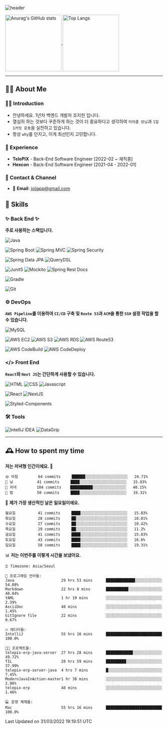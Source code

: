 ![header](https://capsule-render.vercel.app/api?type=transparent&fontColor=6b32af&height=200&text=Java%20Back-End%20Developer&fontSize=60)

<a href="https://github.com/jojiapp/TIL">
  <img height="180" align="center" src="https://github-readme-stats.vercel.app/api?username=jojiapp&show_icons=true&theme=midnight-purple&locale=kr" alt="Anurag's GitHub stats" />
</a>
  <a href="https://github.com/jojiapp/TIL">
  <img height="180" align="center" src="https://github-readme-stats.vercel.app/api/top-langs/?username=jojiapp&theme=midnight-purple&layout=compact&locale=kr" alt="Top Langs" />
</a>

---

## 💁‍♂️ About Me

### 🙇‍♂️ Introduction

- 안녕하세요. 1년차 백엔드 개발자 조지헌 입니다.
- 열심히 하는 것보다 꾸준하게 하는 것이 더 중요하다고 생각하여 `미라클 모닝`과 `1일 1커밋 운동`을 실천하고 있습니다.
- 항상 `why`를 던지고, 이게 최선인지 고민합니다.

### 💼 Experience

- **TelePIX** - Back-End Software Engineer [2022-02 ~ 재직중]
- **Hexcon** - Back-End Software Engineer [2021-04 - 2022-01]

### 🤝 Contact & Channel

- 📧 **Email**: jojiapp@gmail.com

## 🔨 Skills

### ✨ Back End ✨

**주로 사용하는 스택입니다.**

![Java](https://img.shields.io/badge/-Java-007396?logo=java&logoColor=white)

![Spring Boot](https://img.shields.io/badge/-Spring%20Boot-6DB33F?logo=spring%20boot&logoColor=white)
![Spring MVC](https://img.shields.io/badge/-Spring%20MVC-6DB33F)
![Spring Security](https://img.shields.io/badge/-Spring%20Security-6DB33F?logo=spring%20security&logoColor=white)

![Spring Data JPA](https://img.shields.io/badge/-Spring%20Data%20JPA-6DB33F?)
![QueryDSL](https://img.shields.io/badge/-QueryDSL-3E4348)

![Junit5](https://img.shields.io/badge/-Junit5-25A162?logo=junit5&logoColor=white)
![Mockito](https://img.shields.io/badge/-Mockito-25A162?)
![Spring Rest Docs](https://img.shields.io/badge/-Spring%20Rest%20Docs-6DB33F)

![Gradle](https://img.shields.io/badge/-Gradle-02303A?logo=gradle&logoColor=white)

![Git](https://img.shields.io/badge/-Git-F05032?logo=git&logoColor=white)

### ⚙️ DevOps

**`AWS Pipeline`를 이용하여 `CI/CD` 구축 및 `Route 53`과 `ACM`을 통한 `SSH` 설정 작업을 할 수 있습니다.**

![MySQL](https://img.shields.io/badge/-MySQL-4479A1?logo=mysql&logoColor=white)

![AWS EC2](https://img.shields.io/badge/-AWS%20EC2-FF9900)
![AWS S3](https://img.shields.io/badge/-AWS%20S3-569A31?logo=Amazon%20S3&logoColor=white)
![AWS RDS](https://img.shields.io/badge/-AWS%20RDS-4053D6)
![AWS Route53](https://img.shields.io/badge/-AWS%20Route53-FF9900)

![AWS CodeBuild](https://img.shields.io/badge/-AWS%20CoddBuild-6DB33F)
![AWS CodeDeploy](https://img.shields.io/badge/-AWS%20CoddDeploy-6DB33F?&)

### </> Front End

**`React`와 `Next JS`는 간단하게 사용할 수 있습니다.**

![HTML](https://img.shields.io/badge/-HTML-E34F26?logo=html5&logoColor=white)
![CSS](https://img.shields.io/badge/-CSS-1572B6?logo=css3&logoColor=white)
![Javascript](https://img.shields.io/badge/-Javascript-F7DF1E?logo=javascript&logoColor=white)

![React](https://img.shields.io/badge/-React-61DAFB?logo=react&logoColor=white)
![NextJS](https://img.shields.io/badge/-NextJS-000000?logo=next.js&logoColor=white)

![Styled-Components](https://img.shields.io/badge/Styled%20Components-DB7093?logo=styledComponents&logoColor=white)

### 🛠 Tools

![IntelliJ IDEA](https://img.shields.io/badge/-IntelliJ%20IDEA-FF0000?logo=intellij%20idea&logoColor=white)
![DataGrip](https://img.shields.io/badge/-DataGrip-512BD4?logo=datagrip&logoColor=white)

---

## 🕰 How to spent my time
<!--START_SECTION:waka-->
**저는 저녁형 인간이에요. 🦉** 

```text
🌞 아침         64 commits     ██████░░░░░░░░░░░░░░░░░░░   24.71% 
🌆 낮　         41 commits     ████░░░░░░░░░░░░░░░░░░░░░   15.83% 
🌃 저녁         104 commits    ██████████░░░░░░░░░░░░░░░   40.15% 
🌙 밤　         50 commits     ████░░░░░░░░░░░░░░░░░░░░░   19.31%

```
📅 **제가 가장 생산적인 날은 일요일이에요.** 

```text
월요일          41 commits     ████░░░░░░░░░░░░░░░░░░░░░   15.83% 
화요일          28 commits     ██░░░░░░░░░░░░░░░░░░░░░░░   10.81% 
수요일          27 commits     ██░░░░░░░░░░░░░░░░░░░░░░░   10.42% 
목요일          29 commits     ██░░░░░░░░░░░░░░░░░░░░░░░   11.2% 
금요일          41 commits     ████░░░░░░░░░░░░░░░░░░░░░   15.83% 
토요일          43 commits     ████░░░░░░░░░░░░░░░░░░░░░   16.6% 
일요일          50 commits     ████░░░░░░░░░░░░░░░░░░░░░   19.31%

```


📊 **저는 이번주를 이렇게 시간을 보냈어요.** 

```text
⌚︎ Timezone: Asia/Seoul

💬 프로그래밍 언어들: 
Java                     29 hrs 53 mins      █████████████░░░░░░░░░░░░   54.08% 
Markdown                 22 hrs 8 mins       ██████████░░░░░░░░░░░░░░░   40.04% 
YAML                     1 hr 19 mins        ░░░░░░░░░░░░░░░░░░░░░░░░░   2.39% 
AsciiDoc                 48 mins             ░░░░░░░░░░░░░░░░░░░░░░░░░   1.45% 
GitIgnore file           22 mins             ░░░░░░░░░░░░░░░░░░░░░░░░░   0.67%

🔥 에디터들: 
IntelliJ                 55 hrs 16 mins      █████████████████████████   100.0%

🐱‍💻 프로젝트들: 
telepix-erp-java-server  27 hrs 28 mins      ████████████░░░░░░░░░░░░░   49.72% 
TIL                      20 hrs 59 mins      █████████░░░░░░░░░░░░░░░░   37.99% 
telepix-erp-server-java  4 hrs 7 mins        █░░░░░░░░░░░░░░░░░░░░░░░░   7.45% 
ModernJavaInAction-master1 hr 38 mins        ░░░░░░░░░░░░░░░░░░░░░░░░░   2.98% 
telepix-erp              48 mins             ░░░░░░░░░░░░░░░░░░░░░░░░░   1.46%

💻 운영 체제들: 
Mac                      55 hrs 16 mins      █████████████████████████   100.0%

```


 Last Updated on 31/03/2022 19:19:51 UTC
<!--END_SECTION:waka-->
